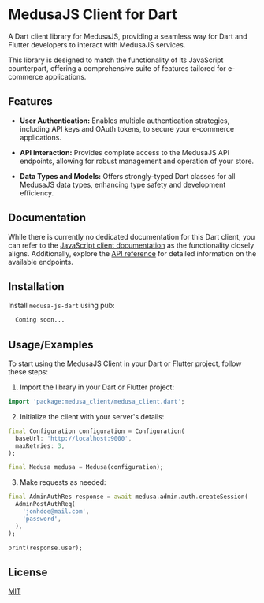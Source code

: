 # MedusaJS Client for Dart

A Dart client library for MedusaJS, providing a seamless way for Dart and Flutter developers to interact with MedusaJS services. 

This library is designed to match the functionality of its JavaScript counterpart, offering a comprehensive suite of features tailored for e-commerce applications.

## Features

- **User Authentication:** Enables multiple authentication strategies, including API keys and OAuth tokens, to secure your e-commerce applications.

- **API Interaction:** Provides complete access to the MedusaJS API endpoints, allowing for robust management and operation of your store.

- **Data Types and Models:** Offers strongly-typed Dart classes for all MedusaJS data types, enhancing type safety and development efficiency.
## Documentation

While there is currently no dedicated documentation for this Dart client, you can refer to the [JavaScript client documentation](https://docs.medusajs.com/js-client/overview) as the functionality closely aligns. Additionally, explore the [API reference](https://docs.medusajs.com/api/store) for detailed information on the available endpoints.

## Installation

Install `medusa-js-dart` using pub:

```bash
  Coming soon...
```

## Usage/Examples

To start using the MedusaJS Client in your Dart or Flutter project, follow these steps:


1. Import the library in your Dart or Flutter project:

```dart
import 'package:medusa_client/medusa_client.dart';
```

2. Initialize the client with your server's details:

```dart
final Configuration configuration = Configuration(
  baseUrl: 'http://localhost:9000',
  maxRetries: 3,
);

final Medusa medusa = Medusa(configuration);
```

3. Make requests as needed:

```dart
final AdminAuthRes response = await medusa.admin.auth.createSession(
  AdminPostAuthReq(
    'jonhdoe@mail.com',
    'password',
  ),
);

print(response.user);
```
## License

[MIT](https://choosealicense.com/licenses/mit/)